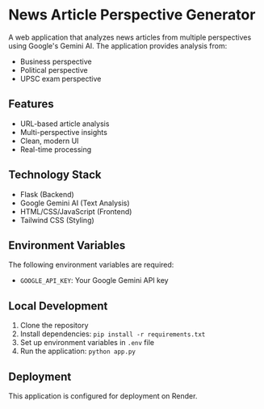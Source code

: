 # News Article Perspective Generator

A web application that analyzes news articles from multiple perspectives using Google's Gemini AI. The application provides analysis from:
- Business perspective
- Political perspective
- UPSC exam perspective

## Features
- URL-based article analysis
- Multi-perspective insights
- Clean, modern UI
- Real-time processing

## Technology Stack
- Flask (Backend)
- Google Gemini AI (Text Analysis)
- HTML/CSS/JavaScript (Frontend)
- Tailwind CSS (Styling)

## Environment Variables
The following environment variables are required:
- `GOOGLE_API_KEY`: Your Google Gemini API key

## Local Development
1. Clone the repository
2. Install dependencies: `pip install -r requirements.txt`
3. Set up environment variables in `.env` file
4. Run the application: `python app.py`

## Deployment
This application is configured for deployment on Render.
